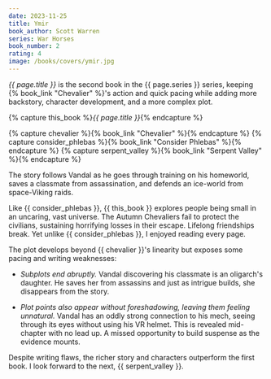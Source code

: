 ```yaml
---
date: 2023-11-25
title: Ymir
book_author: Scott Warren
series: War Horses
book_number: 2
rating: 4
image: /books/covers/ymir.jpg
---
```


<cite class="book-title">{{ page.title }}</cite> is the second book in the
<span class="book-series">{{ page.series }}</span> series, keeping <span
class="nowrap">{% book_link "Chevalier" %}'s</span> action
and quick pacing while adding more backstory, character development, and a
more complex plot.

{% capture this_book %}<cite class="book-title">{{ page.title }}</cite>{% endcapture %}

{% capture chevalier %}{% book_link "Chevalier" %}{% endcapture %}
{% capture consider_phlebas %}{% book_link "Consider Phlebas" %}{% endcapture %}
{% capture serpent_valley %}{% book_link "Serpent Valley" %}{% endcapture %}

The story follows Vandal as he goes through training on his homeworld, saves a
classmate from assassination, and defends an ice-world from space-Viking
raids.

Like {{ consider_phlebas }}, {{ this_book }} explores people being small in an
uncaring, vast universe. The Autumn Chevaliers fail to protect the civilians,
sustaining horrifying losses in their escape. Lifelong friendships break. Yet
unlike {{ consider_phlebas }}, I enjoyed reading every page.

The plot develops beyond {{ chevalier }}'s linearity but exposes some pacing
and writing weaknesses:

- _Subplots end abruptly._ Vandal discovering his classmate is an oligarch's
  daughter. He saves her from assassins and just as intrigue builds, she
  disappears from the story.

- _Plot points also appear without foreshadowing, leaving them feeling
  unnatural._ Vandal has an oddly strong connection to his mech, seeing
  through its eyes without using his VR helmet. This is revealed mid-chapter
  with no lead up. A missed opportunity to build suspense as the evidence
  mounts.

Despite writing flaws, the richer story and characters outperform the first
book. I look forward to the next, {{ serpent_valley }}.
